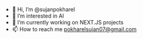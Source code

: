 - 👋 Hi, I’m @sujanpokharel
- 👀 I’m interested in AI
- 🌱 I’m currently working on NEXT.JS projects
- 📫 How to reach me pokharelsujan07@gmail.com


<!---
sujanpokharel/sujanpokharel is a ✨ special ✨ repository because its `README.md` (this file) appears on your GitHub profile.
You can click the Preview link to take a look at your changes.
--->
